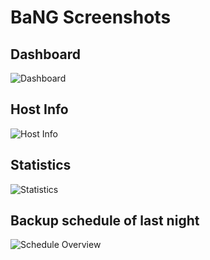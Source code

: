 BaNG Screenshots
================

Dashboard
---------

![Dashboard](https://raw.githubusercontent.com/patschbo/BaNG/master/docs/img/screenshot-dashboard.png)


Host Info
---------

![Host Info](https://raw.githubusercontent.com/patschbo/BaNG/master/docs/img/screenshot-hostinfo.png)


Statistics
----------

![Statistics](https://raw.githubusercontent.com/patschbo/BaNG/master/docs/img/screenshot-statistics.png)


Backup schedule of last night
-----------------------------

![Schedule Overview](https://raw.githubusercontent.com/patschbo/BaNG/master/docs/img/screenshot-schedule.png)
